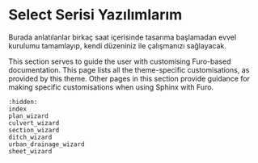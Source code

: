 # Select Serisi Yazılımlarım

Burada anlatılanlar birkaç saat içerisinde tasarıma başlamadan evvel kurulumu tamamlayıp, kendi düzeniniz ile çalışmanızı sağlayacak.

This section serves to guide the user with customising Furo-based documentation. This page lists all the theme-specific customisations, as provided by this theme. Other pages in this section provide guidance for making specific customisations when using Sphinx with Furo.

```{toctree}
:hidden:
index
plan_wizard
culvert_wizard
section_wizard
ditch_wizard
urban_drainage_wizard
sheet_wizard
```